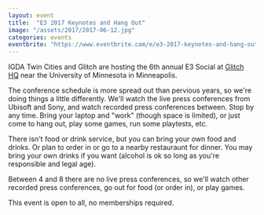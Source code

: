 ```yaml
---
layout: event
title:  "E3 2017 Keynotes and Hang Out"
image: "/assets/2017/2017-06-12.jpg"
categories: events
eventbrite: "https://www.eventbrite.com/e/e3-2017-keynotes-and-hang-out-tickets-34864941980?aff=ebdsoporgprofilee"
---
```



IGDA Twin Cities and Glitch are hosting the 6th annual E3 Social at [Glitch HQ](http://glitch.mn/) near the University of Minnesota in Minneapolis.

The conference schedule is more spread out than pervious years, so we're doing things a little differently. We'll watch the live press conferences from Ubisoft and Sony, and watch recorded press conferences between. Stop by any time. Bring your laptop and "work" (though space is limited), or just come to hang out, play some games, run some playtests, etc.

There isn't food or drink service, but you can bring your own food and drinks. Or plan to order in or go to a nearby restauraunt for dinner. You may bring your own drinks if you want (alcohol is ok so long as you're responsible and legal age).

Between 4 and 8 there are no live press conferences, so we'll watch other recorded press conferences, go out for food (or order in), or play games.

This event is open to all, no memberships required.

